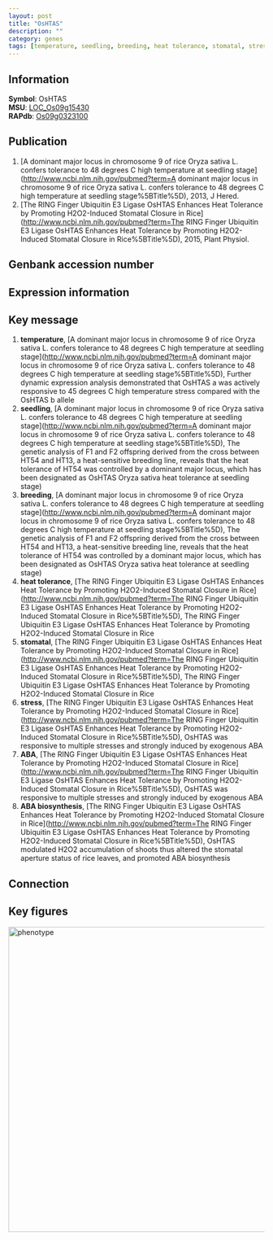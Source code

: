 ```yaml
---
layout: post
title: "OsHTAS"
description: ""
category: genes
tags: [temperature, seedling, breeding, heat tolerance, stomatal, stress, ABA, ABA biosynthesis, Gene]
---
```


## Information
__Symbol__: OsHTAS  
__MSU__: [LOC_Os09g15430](http://rice.plantbiology.msu.edu/cgi-bin/ORF_infopage.cgi?orf=LOC_Os09g15430)  
__RAPdb__: [Os09g0323100](http://rapdb.dna.affrc.go.jp/viewer/gbrowse_details/irgsp1?name=Os09g0323100)  

## Publication
1. [A dominant major locus in chromosome 9 of rice Oryza sativa L. confers tolerance to 48 degrees C high temperature at seedling stage](http://www.ncbi.nlm.nih.gov/pubmed?term=A dominant major locus in chromosome 9 of rice Oryza sativa L. confers tolerance to 48 degrees C high temperature at seedling stage%5BTitle%5D), 2013, J Hered.
2. [The RING Finger Ubiquitin E3 Ligase OsHTAS Enhances Heat Tolerance by Promoting H2O2-Induced Stomatal Closure in Rice](http://www.ncbi.nlm.nih.gov/pubmed?term=The RING Finger Ubiquitin E3 Ligase OsHTAS Enhances Heat Tolerance by Promoting H2O2-Induced Stomatal Closure in Rice%5BTitle%5D), 2015, Plant Physiol.

## Genbank accession number

## Expression information

## Key message
1. __temperature__, [A dominant major locus in chromosome 9 of rice Oryza sativa L. confers tolerance to 48 degrees C high temperature at seedling stage](http://www.ncbi.nlm.nih.gov/pubmed?term=A dominant major locus in chromosome 9 of rice Oryza sativa L. confers tolerance to 48 degrees C high temperature at seedling stage%5BTitle%5D),  Further dynamic expression analysis demonstrated that OsHTAS  a  was actively responsive to 45 degrees C high temperature stress compared with the OsHTAS  b  allele
2. __seedling__, [A dominant major locus in chromosome 9 of rice Oryza sativa L. confers tolerance to 48 degrees C high temperature at seedling stage](http://www.ncbi.nlm.nih.gov/pubmed?term=A dominant major locus in chromosome 9 of rice Oryza sativa L. confers tolerance to 48 degrees C high temperature at seedling stage%5BTitle%5D),  The genetic analysis of F1 and F2 offspring derived from the cross between HT54 and HT13, a heat-sensitive breeding line, reveals that the heat tolerance of HT54 was controlled by a dominant major locus, which has been designated as OsHTAS Oryza sativa heat tolerance at seedling stage)  
3. __breeding__, [A dominant major locus in chromosome 9 of rice Oryza sativa L. confers tolerance to 48 degrees C high temperature at seedling stage](http://www.ncbi.nlm.nih.gov/pubmed?term=A dominant major locus in chromosome 9 of rice Oryza sativa L. confers tolerance to 48 degrees C high temperature at seedling stage%5BTitle%5D),  The genetic analysis of F1 and F2 offspring derived from the cross between HT54 and HT13, a heat-sensitive breeding line, reveals that the heat tolerance of HT54 was controlled by a dominant major locus, which has been designated as OsHTAS Oryza sativa heat tolerance at seedling stage)  
4. __heat tolerance__, [The RING Finger Ubiquitin E3 Ligase OsHTAS Enhances Heat Tolerance by Promoting H2O2-Induced Stomatal Closure in Rice](http://www.ncbi.nlm.nih.gov/pubmed?term=The RING Finger Ubiquitin E3 Ligase OsHTAS Enhances Heat Tolerance by Promoting H2O2-Induced Stomatal Closure in Rice%5BTitle%5D), The RING Finger Ubiquitin E3 Ligase OsHTAS Enhances Heat Tolerance by Promoting H2O2-Induced Stomatal Closure in Rice
5. __stomatal__, [The RING Finger Ubiquitin E3 Ligase OsHTAS Enhances Heat Tolerance by Promoting H2O2-Induced Stomatal Closure in Rice](http://www.ncbi.nlm.nih.gov/pubmed?term=The RING Finger Ubiquitin E3 Ligase OsHTAS Enhances Heat Tolerance by Promoting H2O2-Induced Stomatal Closure in Rice%5BTitle%5D), The RING Finger Ubiquitin E3 Ligase OsHTAS Enhances Heat Tolerance by Promoting H2O2-Induced Stomatal Closure in Rice
6. __stress__, [The RING Finger Ubiquitin E3 Ligase OsHTAS Enhances Heat Tolerance by Promoting H2O2-Induced Stomatal Closure in Rice](http://www.ncbi.nlm.nih.gov/pubmed?term=The RING Finger Ubiquitin E3 Ligase OsHTAS Enhances Heat Tolerance by Promoting H2O2-Induced Stomatal Closure in Rice%5BTitle%5D), OsHTAS was responsive to multiple stresses and strongly induced by exogenous ABA
7. __ABA__, [The RING Finger Ubiquitin E3 Ligase OsHTAS Enhances Heat Tolerance by Promoting H2O2-Induced Stomatal Closure in Rice](http://www.ncbi.nlm.nih.gov/pubmed?term=The RING Finger Ubiquitin E3 Ligase OsHTAS Enhances Heat Tolerance by Promoting H2O2-Induced Stomatal Closure in Rice%5BTitle%5D), OsHTAS was responsive to multiple stresses and strongly induced by exogenous ABA
8. __ABA biosynthesis__, [The RING Finger Ubiquitin E3 Ligase OsHTAS Enhances Heat Tolerance by Promoting H2O2-Induced Stomatal Closure in Rice](http://www.ncbi.nlm.nih.gov/pubmed?term=The RING Finger Ubiquitin E3 Ligase OsHTAS Enhances Heat Tolerance by Promoting H2O2-Induced Stomatal Closure in Rice%5BTitle%5D), OsHTAS modulated H2O2 accumulation of shoots thus altered the stomatal aperture status of rice leaves, and promoted ABA biosynthesis

## Connection

## Key figures
<img src="http://ricencode.github.io/images/OsHTAS.pheno.png" alt="phenotype"  style="width: 600px;"/>



